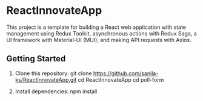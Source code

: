 # ReactInnovateApp

This project is a template for building a React web application with state management using Redux Toolkit, asynchronous actions with Redux Saga, a UI framework with Material-UI (MUI), and making API requests with Axios.

## Getting Started
1. Clone this repository:
   git clone https://github.com/sanila-ks/ReactInnovateApp.git
   cd ReactInnovateApp
   cd poll-form

3. Install dependencies:
   npm install
